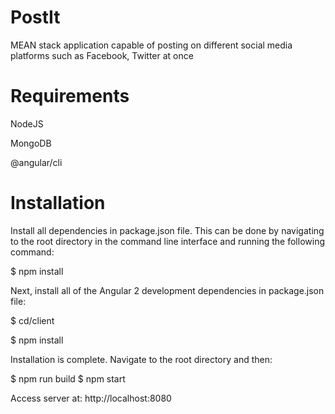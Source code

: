 # PostIt
MEAN stack application capable of posting on different social media platforms such as Facebook, Twitter at once

# Requirements
NodeJS

MongoDB

@angular/cli

# Installation
Install all dependencies in package.json file. This can be done by navigating to the root directory in the command line interface and running the following command:

$ npm install

Next, install all of the Angular 2 development dependencies in package.json file:

$ cd/client

$ npm install

Installation is complete. Navigate to the root directory and then:  

$ npm run build
$ npm start

Access server at: http://localhost:8080
